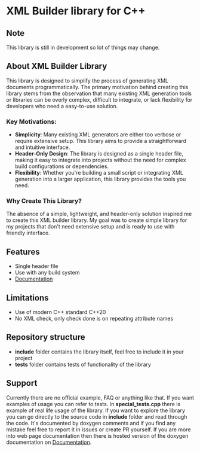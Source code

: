 # XML Builder library for C++

## Note

This library is still in development so lot of things may change.

## About XML Builder Library

This library is designed to simplify the process of generating XML documents programmatically. The primary motivation behind creating this library stems from the observation that many existing XML generation tools or libraries can be overly complex, difficult to integrate, or lack flexibility for developers who need a easy-to-use solution.

### Key Motivations:
- **Simplicity**: Many existing XML generators are either too verbose or require extensive setup. This library aims to provide a straightforward and intuitive interface.
- **Header-Only Design**: The library is designed as a single header file, making it easy to integrate into projects without the need for complex build configurations or dependencies.
- **Flexibility**: Whether you're building a small script or integrating XML generation into a larger application, this library provides the tools you need.

### Why Create This Library?

The absence of a simple, lightweight, and header-only solution inspired me to create this XML builder library. My goal was to create simple library for my projects that don't need extensive setup and is ready to use with friendly interface.

## Features

- Single header file
- Use with any build system
- [Documentation](https://matesxs.github.io/XMLBuilder/)

## Limitations

- Use of modern C++ standard C++20
- No XML check, only check done is on repeating attribute names

## Repository structure

- **include** folder contains the library itself, feel free to include it in your project
- **tests** folder contains tests of functionality of the library

## Support

Currently there are no official example, FAQ or anything like that. If you want examples of usage you can refer to tests. In **special_tests.cpp** there is example of real life usage of the library. If you want to explore the library you can go directly to the source code in **include** folder and read through the code. It's documented by doxygen comments and if you find any mistake feel free to report it in issues or create PR yourself. If you are more into web page documentation then there is hosted version of the doxygen documentation on [Documentation](https://matesxs.github.io/XMLBuilder/).

